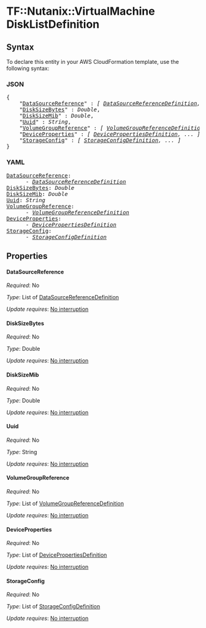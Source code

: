 # TF::Nutanix::VirtualMachine DiskListDefinition

## Syntax

To declare this entity in your AWS CloudFormation template, use the following syntax:

### JSON

<pre>
{
    "<a href="#datasourcereference" title="DataSourceReference">DataSourceReference</a>" : <i>[ <a href="datasourcereferencedefinition.md">DataSourceReferenceDefinition</a>, ... ]</i>,
    "<a href="#disksizebytes" title="DiskSizeBytes">DiskSizeBytes</a>" : <i>Double</i>,
    "<a href="#disksizemib" title="DiskSizeMib">DiskSizeMib</a>" : <i>Double</i>,
    "<a href="#uuid" title="Uuid">Uuid</a>" : <i>String</i>,
    "<a href="#volumegroupreference" title="VolumeGroupReference">VolumeGroupReference</a>" : <i>[ <a href="volumegroupreferencedefinition.md">VolumeGroupReferenceDefinition</a>, ... ]</i>,
    "<a href="#deviceproperties" title="DeviceProperties">DeviceProperties</a>" : <i>[ <a href="devicepropertiesdefinition.md">DevicePropertiesDefinition</a>, ... ]</i>,
    "<a href="#storageconfig" title="StorageConfig">StorageConfig</a>" : <i>[ <a href="storageconfigdefinition.md">StorageConfigDefinition</a>, ... ]</i>
}
</pre>

### YAML

<pre>
<a href="#datasourcereference" title="DataSourceReference">DataSourceReference</a>: <i>
      - <a href="datasourcereferencedefinition.md">DataSourceReferenceDefinition</a></i>
<a href="#disksizebytes" title="DiskSizeBytes">DiskSizeBytes</a>: <i>Double</i>
<a href="#disksizemib" title="DiskSizeMib">DiskSizeMib</a>: <i>Double</i>
<a href="#uuid" title="Uuid">Uuid</a>: <i>String</i>
<a href="#volumegroupreference" title="VolumeGroupReference">VolumeGroupReference</a>: <i>
      - <a href="volumegroupreferencedefinition.md">VolumeGroupReferenceDefinition</a></i>
<a href="#deviceproperties" title="DeviceProperties">DeviceProperties</a>: <i>
      - <a href="devicepropertiesdefinition.md">DevicePropertiesDefinition</a></i>
<a href="#storageconfig" title="StorageConfig">StorageConfig</a>: <i>
      - <a href="storageconfigdefinition.md">StorageConfigDefinition</a></i>
</pre>

## Properties

#### DataSourceReference

_Required_: No

_Type_: List of <a href="datasourcereferencedefinition.md">DataSourceReferenceDefinition</a>

_Update requires_: [No interruption](https://docs.aws.amazon.com/AWSCloudFormation/latest/UserGuide/using-cfn-updating-stacks-update-behaviors.html#update-no-interrupt)

#### DiskSizeBytes

_Required_: No

_Type_: Double

_Update requires_: [No interruption](https://docs.aws.amazon.com/AWSCloudFormation/latest/UserGuide/using-cfn-updating-stacks-update-behaviors.html#update-no-interrupt)

#### DiskSizeMib

_Required_: No

_Type_: Double

_Update requires_: [No interruption](https://docs.aws.amazon.com/AWSCloudFormation/latest/UserGuide/using-cfn-updating-stacks-update-behaviors.html#update-no-interrupt)

#### Uuid

_Required_: No

_Type_: String

_Update requires_: [No interruption](https://docs.aws.amazon.com/AWSCloudFormation/latest/UserGuide/using-cfn-updating-stacks-update-behaviors.html#update-no-interrupt)

#### VolumeGroupReference

_Required_: No

_Type_: List of <a href="volumegroupreferencedefinition.md">VolumeGroupReferenceDefinition</a>

_Update requires_: [No interruption](https://docs.aws.amazon.com/AWSCloudFormation/latest/UserGuide/using-cfn-updating-stacks-update-behaviors.html#update-no-interrupt)

#### DeviceProperties

_Required_: No

_Type_: List of <a href="devicepropertiesdefinition.md">DevicePropertiesDefinition</a>

_Update requires_: [No interruption](https://docs.aws.amazon.com/AWSCloudFormation/latest/UserGuide/using-cfn-updating-stacks-update-behaviors.html#update-no-interrupt)

#### StorageConfig

_Required_: No

_Type_: List of <a href="storageconfigdefinition.md">StorageConfigDefinition</a>

_Update requires_: [No interruption](https://docs.aws.amazon.com/AWSCloudFormation/latest/UserGuide/using-cfn-updating-stacks-update-behaviors.html#update-no-interrupt)

